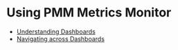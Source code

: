 # Using PMM Metrics Monitor

* [Understanding Dashboards](metrics-monitor-dashboards.md)
* [Navigating across Dashboards](metrics-monitor-navigation.md)